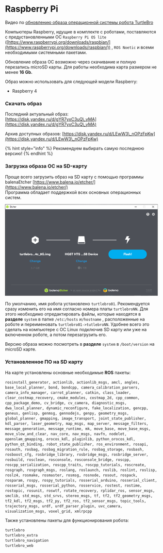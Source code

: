 # Raspberry Pi

Видео по [обновлению образа операционной системы робота TurtleBro](https://youtu.be/OGzLALB51Pc)

Компьютеры Raspberry, идущие в комплекте с роботами, поставляются с предустановленными ОС `Raspberry Pi OS lite` ([https://www.raspberrypi.org/downloads/raspbian/](https://www.raspberrypi.org/downloads/raspbian/)) , `ROS Noetic` и всеми необходимыми системными пакетами.

Обновление образа ОС возможно через скачивание и полную перезапись microSD карты. Для работы необходима карта размером не менее **16 Gb.**

Образ можно использовать для следующей модели Raspberry:

* Raspberry 4

### Скачать образ

Последний актуальный образ: [https://disk.yandex.ru/d/gYR7yxC3uQ\_yMA](https://disk.yandex.ru/d/gYR7yxC3uQ\_yMA)

Архив доступных образов: [https://disk.yandex.ru/d/LEwW3\_nOPzFpKw](https://disk.yandex.ru/d/LEwW3\_nOPzFpKw)

{% hint style="info" %}
Рекомендуем выбирать самую последнюю версию!
{% endhint %}

### Загрузка образа ОС на SD-карту

Проще всего загрузить образ на SD карту с помощью программы balenaEtcher [https://www.balena.io/etcher/](https://www.balena.io/etcher/) \
Программа обладает поддержкой всех основных операционных систем.

![](../.gitbook/assets/Etcher.png)

По умолчанию, имя робота установлено `turtlebro01`. Рекомендуется сразу изменить его на имя согласно номера платы `turtlebroNN`. Для этого необходимо отредактировать файлы, которые находятся в **разделе** `system` в папке `/etc`:`/hosts` и`/hostname` , расположенные на роботе и переименовать `turtlebro01->tutlebroNN`. Удобнее всего это сделать на компьютере с ОС Linux подключив SD карту или уже на включенном роботе, а потом перезагрузить его.

Версию образа можно посмотреть в **разделе** `system` в `/boot/version` на microSD карте.

### Установленное ПО на SD карту

На карте установлены основные необходимые **ROS** пакеты:

`rosinstall_generator, actionlib, actionlib_msgs, amcl, angles, base_local_planner, bond, bondcpp, camera_calibration_parsers, camera_info_manager, carrot_planner, catkin, class_loader, clear_costmap_recovery, cmake_modules, costmap_2d, cpp_common, cpp_package_demo, cv_bridge, cv_camera, diagnostic_msgs, dwa_local_planner, dynamic_reconfigure, fake_localization, gencpp, geneus, genlisp, genmsg, gennodejs, genpy, geometry_msgs, global_planner, gmapping, image_transport, joint_state_publisher, kdl_parser, laser_geometry, map_msgs, map_server, message_filters, message_generation, message_runtime, mk, move_base, move_base_msgs, move_slow_and_clear, nav_core, nav_msgs, navfn, nodelet, openslam_gmapping, orocos_kdl, pluginlib, python_orocos_kdl, python_qt_binding, robot_state_publisher, ros_environment, rosapi, rosauth, rosbag, rosbag_migration_rule, rosbag_storage, rosbash, rosboost_cfg, rosbridge_library, rosbridge_msgs, rosbridge_server, rosbuild, rosclean, rosconsole, rosconsole_bridge, roscpp, roscpp_serialization, roscpp_traits, roscpp_tutorials, roscreate, rosgraph, rosgraph_msgs, roslang, roslaunch, roslib, roslint, roslisp, roslz4, rosmake, rosmaster, rosmsg, rosnode, rosout, rospack, rosparam, rospy, rospy_tutorials, rosserial_arduino, rosserial_client, rosserial_msgs, rosserial_python, rosservice, rostest, rostime, rostopic, rosunit, roswtf, rotate_recovery, rplidar_ros, sensor_msgs, smclib, std_msgs, std_srvs, stereo_msgs, tf, tf2, tf2_geometry_msgs, tf2_kdl, tf2_msgs, tf2_py, tf2_ros, tf2_sensor_msgs, topic_tools, trajectory_msgs, urdf, urdf_parser_plugin, uvc_camera, visualization_msgs, voxel_grid, xmlrpcpp`

Также установлены пакеты для функционирования робота:&#x20;

`turtlebro`\
`turtlebro_extra`\
`turtlebro_navigation`\
`turtlebro_web`

